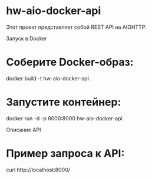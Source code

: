 # hw-aio-docker-api

Этот проект представляет собой REST API на AIOHTTP.

Запуск в Docker

# Соберите Docker-образ:

docker build -t hw-aio-docker-api .

# Запустите контейнер:

docker run -d -p 8000:8000 hw-aio-docker-api

Описание API

# Пример запроса к API:

curl http://localhost:8000/